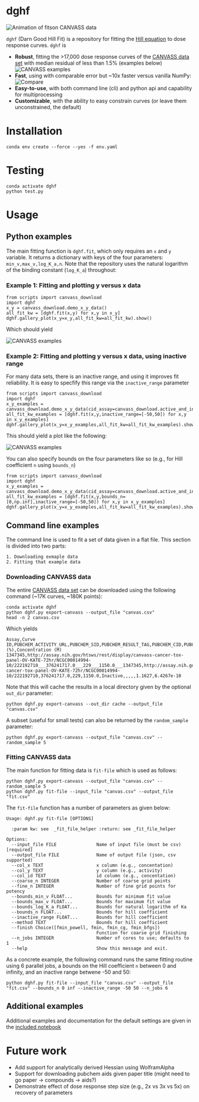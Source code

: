 # dghf

![Animation of fitson CANVASS data](out/gallery.gif)

`dghf` (Darn Good Hill Fit) is a repository for fitting the [Hill equation](https://en.wikipedia.org/wiki/Hill_equation_(biochemistry)) to dose response curves. `dghf` is

- **Robust**, fitting the >17,000 dose response curves of the [CANVASS data set](https://pubmed.ncbi.nlm.nih.gov/30648156/) with median residual of less than 1.5% (examples below)
![CANVASS examples](./out/canvass_examplars_with_inactive.svg)
- **Fast**, using  with comparable error but ~10x faster versus vanilla NumPy:
![Compare](./out/numba_vs_numpy.svg)
- **Easy-to-use**, with both command line (cli) and python api and capability for multiprocessing
- **Customizable**, with the ability to easy constrain curves (or leave them unconstrained, the default)


# Installation

    conda env create --force --yes -f env.yaml

# Testing

    conda activate dghf
    python test.py

# Usage


## Python examples

The main fitting function is `dghf.fit`, which only requires an `x` and `y` variable.
It returns a dictionary with keys of the four parameters: `min_v,max_v,log_K_a,n`.
Note that the repository uses the natural logarithm of the binding constant (`log_K_a`) throughout:

### Example 1: Fitting and plotting y versus x data

```
from scripts import canvass_download
import dghf
x_y = canvass_download.demo_x_y_data()
all_fit_kw = [dghf.fit(x,y) for x,y in x_y]
dghf.gallery_plot(x_y=x_y,all_fit_kw=all_fit_kw).show()
```

Which should yield

![CANVASS examples](./out/canvass_examplars.svg)

### Example 2: Fitting and plotting y versus x data, using inactive range

For many data sets, there is an inactive range, and using it improves fit reliability. It is easy to specfify this range via the `inactive_range` parameter

```
from scripts import canvass_download
import dghf
x_y_examples = canvass_download.demo_x_y_data(cid_assay=canvass_download.active_and_inactive_cids())
all_fit_kw_examples = [dghf.fit(x,y,inactive_range=[-50,50]) for x,y in x_y_examples]
dghf.gallery_plot(x_y=x_y_examples,all_fit_kw=all_fit_kw_examples).show()
```

This should yield a plot like the following:

![CANVASS examples](./out/canvass_examplars_with_inactive.svg)

You can also specify bounds on the four parameters like so (e.g., for Hill coefficient `n` using `bounds_n`)

```
from scripts import canvass_download
import dghf
x_y_examples = canvass_download.demo_x_y_data(cid_assay=canvass_download.active_and_inactive_cids())
all_fit_kw_examples = [dghf.fit(x,y,bounds_n=[0,np.inf],inactive_range=[-50,50]) for x,y in x_y_examples]
dghf.gallery_plot(x_y=x_y_examples,all_fit_kw=all_fit_kw_examples).show()
```

## Command line examples

The command line is used to fit a set of data given in a flat file. This section is divided into two parts:

    1. Downloading exmaple data
    2. Fitting that example data

### Downloading CANVASS data

The entire [CANVASS data set](https://pubmed.ncbi.nlm.nih.gov/30648156/) can be downloaded using the following command (~17K curves, ~180K points):

```
conda activate dghf
python dghf.py export-canvass --output_file "canvas.csv"
head -n 2 canvas.csv
```

Which yields

```
Assay,Curve ID,PUBCHEM_ACTIVITY_URL,PUBCHEM_SID,PUBCHEM_RESULT_TAG,PUBCHEM_CID,PUBCHEM_ACTIVITY_OUTCOME,Curve_Description,Fit_LogAC50,Fit_HillSlope,Fit_R2,Activity (%),Concentration (M)
1347345,http://assay.nih.gov/htsws/rest/display/canvass-cancer-tox-panel-OV-KATE-72hr/NCGC00014994-10/222192710___376241717.0___229___1150.0___1347345,http://assay.nih.gov/htsws/rest/display/canvass-cancer-tox-panel-OV-KATE-72hr/NCGC00014994-10/222192710,376241717.0,229,1150.0,Inactive,,,,,1.1627,6.4267e-10
```

Note that this will cache the results in a local directory given by the optional `out_dir` parameter:

```commandline
python dghf.py export-canvass --out_dir cache --output_file "canvas.csv"
```

A subset (useful for small tests) can also be returned by the `random_sample` parameter:

```commandline
python dghf.py export-canvass --output_file "canvas.csv" --random_sample 5
```

### Fitting CANVASS data

The main function for fitting data is `fit-file` which is used as follows:

```
python dghf.py export-canvass --output_file "canvas.csv" --random_sample 5
python dghf.py fit-file --input_file "canvas.csv" --output_file "fit.csv"
```

The `fit-file` function has a number of parameters as given below:

```
Usage: dghf.py fit-file [OPTIONS]

  :param kw: see  _fit_file_helper :return: see _fit_file_helper

Options:
  --input_file FILE               Name of input file (must be csv)  [required]
  --output_file FILE              Name of output file (json, csv supported)
  --col_x TEXT                    x column (e.g., concentation)
  --col_y TEXT                    y column (e.g., activity)
  --col_id TEXT                   id column (e.g., concentation)
  --coarse_n INTEGER              Number of coarse grid points
  --fine_n INTEGER                Number of fine grid points for potency
  --bounds_min_v FLOAT...         Bounds for minimum fit value
  --bounds_max_v FLOAT...         Bounds for maximum fit value
  --bounds_log_K_a FLOAT...       Bounds for natural logarithm of Ka
  --bounds_n FLOAT...             Bounds for hill coefficient
  --inactive_range FLOAT...       Bounds for hill coefficient
  --method TEXT                   Bounds for hill coefficient
  --finish Choice([fmin_powell, fmin, fmin_cg, fmin_bfgs])
                                  Function for coarse grid finishing
  --n_jobs INTEGER                Number of cores to use; defaults to 1
  --help                          Show this message and exit.
```

As a concrete example, the following command runs the same fitting routine using 6 parallel jobs, a bounds on the Hill coefficient `n` between 0 and infinity, and an inactive range betwene -50 and 50:

```
python dghf.py fit-file --input_file "canvas.csv" --output_file "fit.csv" --bounds_n 0 inf --inactive_range -50 50 --n_jobs 6
```

## Additional examples

Additional examples and documentation for the default settings are given in the [included notebook](example.ipynb)

# Future work

- Add support for analytically derived Hessian using WolframAlpha
- Support for downloading pubchem aids given paper title (might need to go paper -> compounds -> aids?)
- Demonstrate effect of dose response step size (e.g., 2x vs 3x vs 5x) on recovery of parameters
